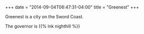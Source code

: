 +++
date = "2014-09-04T06:47:31-04:00"
title = "Greenest"
+++

Greenest is a city on the Sword Coast.

The governor is {{% lnk nighthill %}}